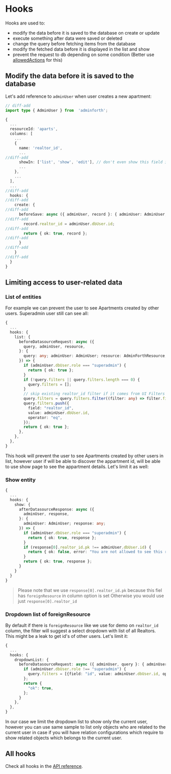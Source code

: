 
# Hooks

Hooks are used to:

- modify the data before it is saved to the database on create or update
- execute something after data were saved or deleted
- change the query before fetching items from the database
- modify the fetched data before it is displayed in the list and show
- prevent the request to db depending on some condition (Better use [allowedActions](./05-limitingAccess.md) for this)


## Modify the data before it is saved to the database

Let's add reference to `adminUser` when user creates a new apartment:

```ts title='./resources/apartments.ts'
// diff-add
import type { AdminUser } from  'adminforth';

{
  ...
  resourceId: 'aparts',
  columns: [
    ...
    {
      name: 'realtor_id',
      ...
//diff-add
      showIn: ['list', 'show', 'edit'], // don't even show this field in create
      ...
    },
    ...
  ],
  ...
//diff-add
  hooks: {
//diff-add
    create: {
//diff-add
      beforeSave: async ({ adminUser, record }: { adminUser: AdminUser, record: any }) => {
//diff-add
        record.realtor_id = adminUser.dbUser.id;
//diff-add
        return { ok: true, record };
//diff-add
      }
//diff-add
    }
//diff-add
  }
}
```


## Limiting access to user-related data


### List of entities

For example we can prevent the user to see Apartments created by other users. Superadmin user still can see all:

```ts title='./resources/aparts.ts'
{
  ...
  hooks: {
    list: {
      beforeDatasourceRequest: async ({
        query, adminUser, resource,
      }: {
        query: any; adminUser: AdminUser; resource: AdminForthResource;
      }) => {
        if (adminUser.dbUser.role === "superadmin") {
          return { ok: true };
        }
        if (!query.filters || query.filters.length === 0) {
          query.filters = [];
        }
        // skip existing realtor_id filter if it comes from UI Filters (right panel)
        query.filters = query.filters.filter((filter: any) => filter.field !== "realtor_id");
        query.filters.push({
          field: "realtor_id",
          value: adminUser.dbUser.id,
          operator: "eq",
        });
        return { ok: true };
      },
    },
  },
}
```

This hook will prevent the user to see Apartments created by other users in list, however user if will be able to discover
the appartment id, will be able to use show page to see the appartment details. Let's limit it as well:

### Show entity

```ts title='./resources/aparts.ts'
{
  ...
  hooks: {
    show: {
      afterDatasourceResponse: async ({
        adminUser, response,
      }: {
        adminUser: AdminUser; response: any;
      }) => {
        if (adminUser.dbUser.role === "superadmin") {
          return { ok: true, response };
        }
        if (response[0].realtor_id.pk !== adminUser.dbUser.id) {
          return { ok: false, error: "You are not allowed to see this record" };
        }
        return { ok: true, response };
      }
    }
  }
}
```

> Please note that we use `response[0].realtor_id.pk` because this fiel has `foreignResource` in column option is set
> Otherwise you would use  just `response[0].realtor_id`

### Dropdown list of foreignResource

By default if there is `foreignResource` like we use for demo on `realtor_id` column, the filter will suggest a
select dropdown with list of all Realtors. This might be a leak to get id's of other users. Let's limit it:

```ts title='./resources/aparts.ts'
{
  ...
  hooks: {
    dropdownList: {
      beforeDatasourceRequest: async ({ adminUser, query }: { adminUser: AdminUser, query: any }) => {
        if (adminUser.dbUser.role !== "superadmin") {
          query.filters = [{field: "id", value: adminUser.dbUser.id, operator: "eq"}];
        };
        return {
          "ok": true,
        };
      }
    },
  },
}
```

In our case we limit the dropdown list to show only the current user, however you can use same sample to list only objects who are related to the current user in case if you will have relation configurations which require to show related objects which belongs to the current user.


## All hooks

Check all hooks in the [API reference](/docs/api/types/Back/interfaces/AdminForthResource).